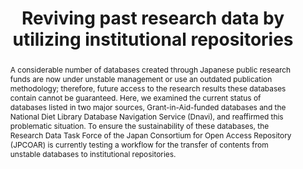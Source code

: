 ---
abstract: A  considerable  number  of  databases  created  through Japanese public
  research funds are now under unstable management    or    use    an    outdated    publication
  methodology;  therefore,  future  access  to  the research results these databases
  contain cannot be guaranteed. Here,  we  examined  the  current  status  of  databases
  listed   in   two   major   sources,   Grant-in-Aid-funded databases  and  the  National  Diet  Library  Database
  Navigation   Service   (Dnavi),   and   reaffirmed   this problematic  situation.  To  ensure  the  sustainability  of
  these  databases,  the  Research  Data  Task  Force  of  the Japan    Consortium    for    Open    Access    Repository
  (JPCOAR)  is  currently  testing  a  workflow  for  the transfer   of   contents   from   unstable   databases   to
  institutional repositories.
creators:
- Amano, Eriko
- Minamiyama, Yasuyuki
date: null
document_url: https://services.phaidra.univie.ac.at/api/object/o:931136/download
grand_parent: iPRES
institutions: []
keywords:
- kyoto
- poster
landing_page_url: https://phaidra.univie.ac.at/o:931136
language: eng
layout: publication
license: CC BY-SA 4.0 International
notes_url: null
parent: iPRES 2017
presentation_url: null
publication_type: paper
size: 309245
source_name: iPRES
title: Reviving past research data by utilizing institutional repositories
year: 2017
---